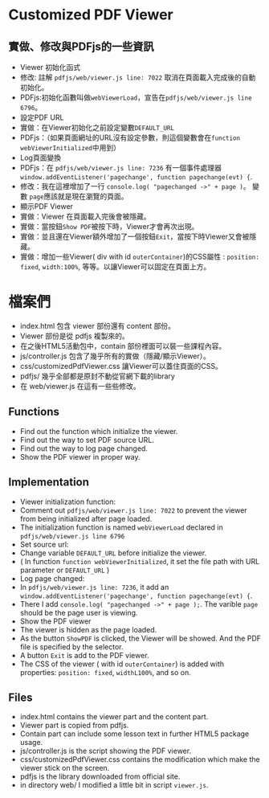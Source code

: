 
# Customized PDF Viewer

## 實做、修改與PDFjs的一些資訊

* Viewer 初始化函式
 * 修改: 註解 `pdfjs/web/viewer.js line: 7022` 取消在頁面載入完成後的自動初始化。
 * PDFjs:初始化函數叫做`webViewerLoad`，宣告在`pdfjs/web/viewer.js line 6796`。
* 設定PDF URL
 * 實做：在Viewer初始化之前設定變數`DEFAULT_URL`
 * PDFjs：（如果頁面網址的URL沒有設定參數，則這個變數會在`function webViewerInitialized`中用到）
* Log頁面變換
 * PDFjs：在 `pdfjs/web/viewer.js line: 7236` 有一個事件處理器 `window.addEventListener('pagechange', function pagechange(evt) {`.
 * 修改：我在這裡增加了一行 `console.log( "pagechanged ->" + page )`。 變數 `page`應該就是現在瀏覽的頁面。
* 顯示PDF Viewer
 * 實做：Viewer 在頁面載入完後會被隱藏。
 * 實做：當按鈕`Show PDF`被按下時，Viewer才會再次出現。
 * 實做：並且還在Viewer額外增加了一個按鈕`Exit`，當按下時Viewer又會被隱藏。
 * 實做：增加一些Viewer( div with id `outerContainer`)的CSS屬性 : `position: fixed`, `width:100%`, 等等。以讓Viewer可以固定在頁面上方。

# 檔案們
* index.html 包含 viewer 部份還有 content 部份。
 * Viewer 部份是從 pdfjs 複製來的。
 * 在之後HTML5活動包中，contain 部份裡面可以裝一些課程內容。
* js/controller.js 包含了幾乎所有的實做（隱藏/顯示Viewer）。
* css/customizedPdfViewer.css 讓Viewer可以蓋住頁面的CSS。
* pdfjs/ 幾乎全部都是原封不動從官網下載的library
 * 在 web/viewer.js 在這有一些些修改。


## Functions

* Find out the function which initialize the viewer.
* Find out the way to set PDF source URL.
* Find out the way to log page changed.
* Show the PDF viewer in proper way.

## Implementation

* Viewer initialization function:
 * Comment out `pdfjs/web/viewer.js line: 7022` to prevent the viewer from being initialized after page loaded.
 * The initialization function is named `webViewerLoad` declared in `pdfjs/web/viewer.js line 6796`
* Set source url:
 * Change variable `DEFAULT_URL` before initialize the viewer.
 * ( In function `function webViewerInitialized`, it set the file path with URL parameter or `DEFAULT_URL` )
* Log page changed:
 * In `pdfjs/web/viewer.js line: 7236`, it add an `window.addEventListener('pagechange', function pagechange(evt) {`.
 * There I add `console.log( "pagechanged ->" + page );`. The varible `page` should be the page user is viewing.
* Show the PDF viewer
 * The viewer is hidden as the page loaded.
 * As the button `ShowPDF` is clicked, the Viewer will be showed. And the PDF file is specified by the selector.
 * A button `Exit` is add to the PDF viewer.
 * The CSS of the viewer ( with id `outerContainer`) is added with properties: `position: fixed`, `widthL100%`, and so on.

## Files

* index.html contains the viewer part and the content part.
 * Viewer part is copied from pdfjs.
 * Contain part can include some lesson text in further HTML5 package usage.
* js/controller.js is the script showing the PDF viewer.
* css/customizedPdfViewer.css contains the modification which make the viewer stick on the screen.
* pdfjs is the library downloaded from official site.
 * in directory web/ I modified a little bit in script `viewer.js`.
 